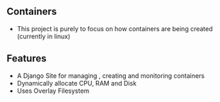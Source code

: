 ## Containers
 -  This project is purely to focus on how containers are being created (currently in linux) 

## Features
 - A Django Site for managing , creating and monitoring containers
 - Dynamically allocate CPU, RAM and Disk
 - Uses Overlay Filesystem


